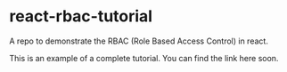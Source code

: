 # react-rbac-tutorial
A repo to demonstrate the RBAC (Role Based Access Control) in react.

This is an example of a complete tutorial. You can find the link here soon.

